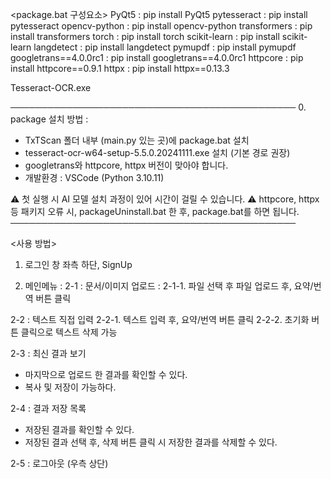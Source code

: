 <package.bat 구성요소>
PyQt5 : pip install PyQt5
pytesseract : pip install pytesseract
opencv-python : pip install opencv-python
transformers : pip install transformers
torch : pip install torch
scikit-learn : pip install scikit-learn
langdetect : pip install langdetect
pymupdf : pip install pymupdf
googletrans==4.0.0rc1 : pip install googletrans==4.0.0rc1
httpcore : pip install httpcore==0.9.1
httpx : pip install httpx==0.13.3

<exe>
Tesseract-OCR.exe

──────────────────────────────────────────────
0. package 설치 방법 : 
 - TxTScan 폴더 내부 (main.py 있는 곳)에 package.bat 설치
 - tesseract-ocr-w64-setup-5.5.0.20241111.exe 설치 (기본 경로 권장)
 - googletrans와 httpcore, httpx 버전이 맞아야 합니다.
 - 개발환경 : VSCode (Python 3.10.11)

 ⚠ 첫 실행 시 AI 모델 설치 과정이 있어 시간이 걸릴 수 있습니다.
 ⚠ httpcore, httpx 등 패키지 오류 시, packageUninstall.bat 한 후, package.bat를 하면 됩니다.
──────────────────────────────────────────────

<사용 방법>

1. 로그인 창 좌측 하단, SignUp

2. 메인메뉴 :
 2-1 : 문서/이미지 업로드 :
  2-1-1. 파일 선택 후 파일 업로드 후, 요약/번역 버튼 클릭

 2-2 : 텍스트 직접 입력
   2-2-1. 텍스트 입력 후, 요약/번역 버튼 클릭
   2-2-2. 초기화 버튼 클릭으로 텍스트 삭제 가능

 2-3 : 최신 결과 보기
  - 마지막으로 업로드 한 결과를 확인할 수 있다.
  - 복사 및 저장이 가능하다.

 2-4 : 결과 저장 목록
  - 저장된 결과를 확인할 수 있다.
  - 저장된 결과 선택 후, 삭제 버튼 클릭 시 저장한 결과를 삭제할 수 있다.

 2-5 : 로그아웃 (우측 상단)